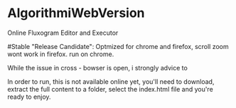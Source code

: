 # AlgorithmiWebVersion
Online Fluxogram Editor and Executor

#Stable "Release Candidate":
Optmized for chrome and firefox, scroll zoom wont work in firefox. run on chrome.

While the issue in cross - bowser is open, i strongly advice to

In order to run, this is not available online yet, you'll need to download, extract the full content to a folder, select the index.html file and you're ready to enjoy.


